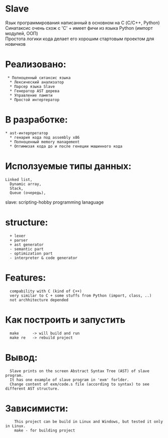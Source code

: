 # Slave
Язык программирования написанный в основном на С (C/С++, Python)<br/>
Синатаксис очень схож с 'C' + имеет фичи из языка Python (импорт модулей, ООП) <br/>
Простота логики кода делает его хорошим стартовым проектом для новичков



# Реализовано:
```
 * Полноценный ситаксис языка
  * Лексический анализатор
  * Парсер языка Slave
  * Генератор AST дерева
  * Управление памяти
  * Простой интертератор
```
# В разработке:
```
* ast-интерпретатор
  * генария кода под assembly x86
  * Полноценный memory management
  * Оптимизая кода до и после генеции машинного кода
```

# Исползуемые типы данных:
```
Linked list,
  Dynamic array,
  Stack,
  Queue (очередь),
```


slave: scripting-hobby programming lanaguage

# structure:
```
  + lexer
  + parser
  + ast generator
  - semantic part
  - optimization part
  - interpreter & code generator
```

# Features:
```
  compability with C (kind of C++)
  very similar to C + some stuffs from Python (import, class, ..)
  not archhitecture depended
```

# Как построить и запустить
```
  make      -> will build and run
  make re   -> rebuild project
```

# Вывод:
```
  Slave prints on the screen Abstract Syntax Tree (AST) of slave program. 
  It has one example of slave program in 'exm' forlder.
  Change content of exm/code.s file (according to syntax) to see different AST structure.
```

# Зависимисти:
```
    This project can be build in Linux and Windows, but tested it only in Linux.
    make - for building project
```


 


















